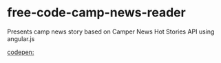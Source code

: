 # free-code-camp-news-reader

Presents camp news story based on Camper News Hot Stories API using angular.js


 [codepen:](http://codepen.io/kasyr/pen/KdwjWy)
